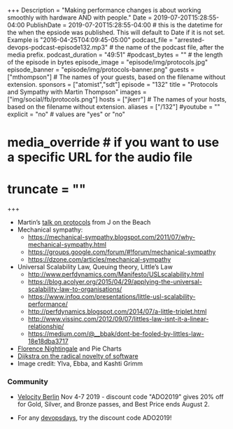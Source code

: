 +++
Description = "Making performance changes is about working smoothly with hardware AND with people."
Date = 2019-07-20T15:28:55-04:00
PublishDate = 2019-07-20T15:28:55-04:00 # this is the datetime for the when the epsiode was published. This will default to Date if it is not set. Example is "2016-04-25T04:09:45-05:00"
podcast_file = "arrested-devops-podcast-episode132.mp3" # the name of the podcast file, after the media prefix.
podcast_duration = "49:51"
#podcast_bytes = "" # the length of the episode in bytes
episode_image = "episode/img/protocols.jpg"
episode_banner = "episode/img/protocols-banner.png"
guests = ["mthompson"] # The names of your guests, based on the filename without extension.
sponsors = ["atomist","sdt"]
episode = "132"
title = "Protocols and Sympathy with Martin Thompson"
images = ["img/social/fb/protocols.png"] 
hosts = ["jkerr"] # The names of your hosts, based on the filename without extension.
aliases = ["/132"]
#youtube = ""
explicit = "no" # values are "yes" or "no"
# media_override # if you want to use a specific URL for the audio file
# truncate = ""
+++

* Martin’s [talk on protocols](https://www.youtube.com/watch?v=A5ovSBt0-C0) from J on the Beach
* Mechanical sympathy:
  * https://mechanical-sympathy.blogspot.com/2011/07/why-mechanical-sympathy.html  
  * https://groups.google.com/forum/#!forum/mechanical-sympathy  
  * https://dzone.com/articles/mechanical-sympathy  
* Universal Scalability Law, Queuing theory, Little’s Law
  * http://www.perfdynamics.com/Manifesto/USLscalability.html 
  * https://blog.acolyer.org/2015/04/29/applying-the-universal-scalability-law-to-organisations/ 
  * https://www.infoq.com/presentations/little-usl-scalability-performance/  
  * http://perfdynamics.blogspot.com/2014/07/a-little-triplet.html 
  * http://www.vissinc.com/2012/09/07/littles-law-isnt-it-a-linear-relationship/
  * https://medium.com/@__bbak/dont-be-fooled-by-littles-law-18e18dba3717
* [Florence Nightingale](https://www.kopisusa.com/florence-nightingale-pie-charts-birth-bi/) and Pie Charts
* [Dijkstra on the radical novelty of software](https://www.cs.utexas.edu/~EWD/transcriptions/EWD10xx/EWD1036.html)
* Image credit: Ylva, Ebba, and Kashti Grimm

### Community

* [Velocity Berlin](https://conferences.oreilly.com/velocity/vl-eu) Nov 4-7 2019 - discount code "ADO2019" gives 20% off for Gold, Silver, and Bronze passes, and Best Price ends August 2.

* For any [devopsdays](http://devopsdays.org), try the discount code ADO2019!


